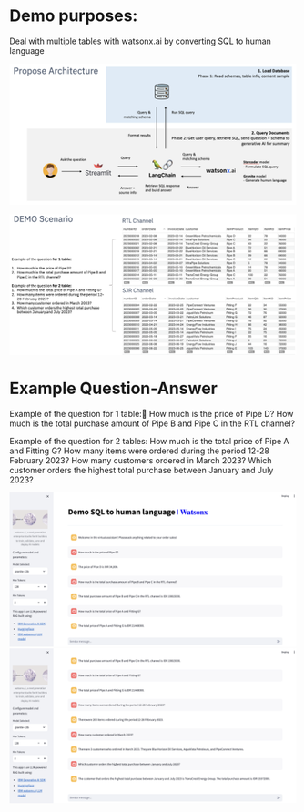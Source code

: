 # Demo purposes:
Deal with multiple tables with watsonx.ai by converting SQL to human language

![top](./images/architecture.png)

![top](./images/tableqna.png)

# Example Question-Answer
Example of the question for 1 table:
How much is the price of Pipe D?
How much is the total purchase amount of Pipe B and Pipe C in the RTL channel?

Example of the question for 2 tables:
How much is the total price of Pipe A and Fitting G?
How many items were ordered during the period 12-28 February 2023?
How many customers ordered in March 2023?
Which customer orders the highest total purchase between January and July 2023?

![top](./images/qna1.png)
![top](./images/qna2.png)
